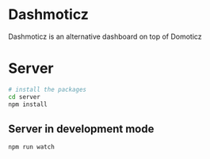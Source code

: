 # Dashmoticz
Dashmoticz is an alternative dashboard on top of Domoticz

# Server
```bash
# install the packages
cd server
npm install
```


## Server in development mode
```bash
npm run watch
```
